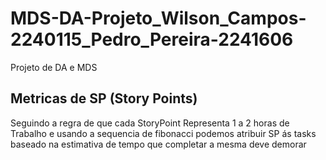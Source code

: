 # MDS-DA-Projeto_Wilson_Campos-2240115_Pedro_Pereira-2241606
 Projeto de DA e MDS
## Metricas de SP (Story Points)
Seguindo a regra de que cada StoryPoint Representa 1 a 2 horas de Trabalho e usando a sequencia de fibonacci podemos atribuir SP ás tasks baseado na estimativa de tempo que completar a mesma deve demorar
